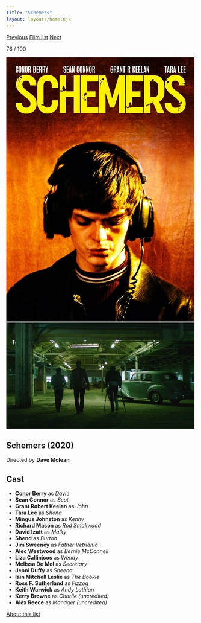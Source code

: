 ```yaml
---
title: "Schemers"
layout: layouts/home.njk
---
```


<nav class="films">
  <a class="prev" href="../first-cow">Previous</a>
  <a href="../">Film list</a>
  <a class="next" href="../eternal-beauty">Next</a>
</nav>

<p>76 / 100</p>

<article class="film">
  <img class="poster" src="../films/posters/schemers.jpg" alt="">
  <img class="backdrop" src="../films/backdrops/schemers.jpg" alt="">

  <h1>Schemers (2020)</h1>

  <p class="director">
    Directed by <strong>Dave Mclean</strong>
  </p>


  <h2>
    Cast
  </h2>
  <ul>
    <li><strong>Conor Berry</strong> as <em>Davie</em></li>
<li><strong>Sean Connor</strong> as <em>Scot</em></li>
<li><strong>Grant Robert Keelan</strong> as <em>John</em></li>
<li><strong>Tara Lee</strong> as <em>Shona</em></li>
<li><strong>Mingus Johnston</strong> as <em>Kenny</em></li>
<li><strong>Richard Mason</strong> as <em>Rod Smallwood</em></li>
<li><strong>David Izatt</strong> as <em>Malky</em></li>
<li><strong>Shend</strong> as <em>Burton</em></li>
<li><strong>Jim Sweeney</strong> as <em>Father Vetrianio</em></li>
<li><strong>Alec Westwood</strong> as <em>Bernie McConnell</em></li>
<li><strong>Liza Callinicos</strong> as <em>Wendy</em></li>
<li><strong>Melissa De Mol</strong> as <em>Secretary</em></li>
<li><strong>Jenni Duffy</strong> as <em>Sheena</em></li>
<li><strong>Iain Mitchell Leslie</strong> as <em>The Bookie</em></li>
<li><strong>Ross F. Sutherland</strong> as <em>Fizzog</em></li>
<li><strong>Keith Warwick</strong> as <em>Andy Lothian</em></li>
<li><strong>Kerry Browne</strong> as <em>Charlie (uncredited)</em></li>
<li><strong>Alex Reece</strong> as <em>Manager (uncredited)</em></li>
  </ul>
</article>
<footer>
  <a href="../about">About this list</a>
</footer>
